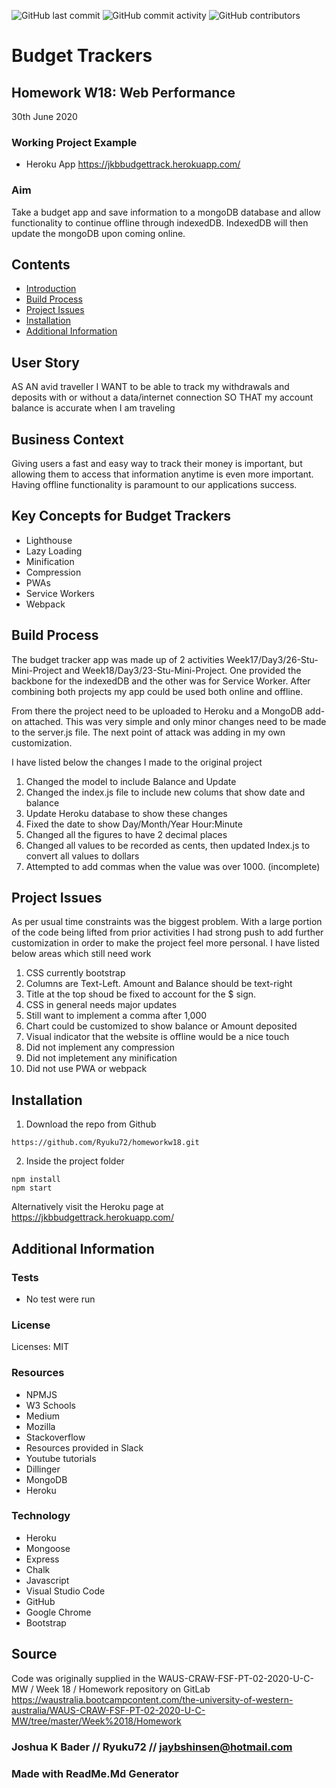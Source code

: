 ![GitHub last commit](https://img.shields.io/github/last-commit/Ryuku72/HomeworkW18?style=for-the-badge)
![GitHub commit activity](https://img.shields.io/github/commit-activity/y/Ryuku72/HomeworkW18?style=for-the-badge)
![GitHub contributors](https://img.shields.io/github/contributors/Ryuku72/HomeworkW18?style=for-the-badge)

# Budget Trackers
## Homework W18: Web Performance
30th June 2020

### Working Project Example
* Heroku App https://jkbbudgettrack.herokuapp.com/

### Aim
Take a budget app and save information to a mongoDB database and allow functionality to continue offline through indexedDB. IndexedDB will then update the mongoDB upon coming online.

## Contents

* [Introduction](#intro)
* [Build Process](#build)
* [Project Issues](#issues)
* [Installation](#install)
* [Additional Information](#add)

<a name="intro"></a>

## User Story
AS AN avid traveller
I WANT to be able to track my withdrawals and deposits with or without a data/internet connection
SO THAT my account balance is accurate when I am traveling

## Business Context
Giving users a fast and easy way to track their money is important, but allowing them to access that information anytime is even more important. Having offline functionality is paramount to our applications success.

## Key Concepts for Budget Trackers
* Lighthouse
* Lazy Loading
* Minification
* Compression
* PWAs
* Service Workers
* Webpack

<a name="build"></a>

## Build Process 

The budget tracker app was made up of 2 activities Week17/Day3/26-Stu-Mini-Project and Week18/Day3/23-Stu-Mini-Project. One provided the backbone for the indexedDB and the other was for Service Worker. After combining both projects my app could be used both online and offline.

From there the project need to be uploaded to Heroku and a MongoDB add-on attached. This was very simple and only minor changes need to be made to the server.js file. The next point of attack was adding in my own customization. 

I have listed below the changes I made to the original project
1. Changed the model to include Balance and Update 
2. Changed the index.js file to include new colums that show date and balance
3. Update Heroku database to show these changes
4. Fixed the date to show Day/Month/Year Hour:Minute
5. Changed all the figures to have 2 decimal places
6. Changed all values to be recorded as cents, then updated Index.js to convert all values to dollars
7. Attempted to add commas when the value was over 1000. (incomplete)

<a name="issues"></a>

## Project Issues

As per usual time constraints was the biggest problem. With a large portion of the code being lifted from prior activities I had strong push to add further customization in order to make the project feel more personal. I have listed below areas which still need work

1. CSS currently bootstrap
2. Columns are Text-Left. Amount and Balance should be text-right
3. Title at the top shoud be fixed to account for the $ sign.
4. CSS in general needs major updates
5. Still want to implement a comma after 1,000
6. Chart could be customized to show balance or Amount deposited
7. Visual indicator that the website is offline would be a nice touch
8. Did not implement any compression
9. Did not impletement any minification
10. Did not use PWA or webpack

<a name="install"></a>

## Installation

1. Download the repo from Github
```
https://github.com/Ryuku72/homeworkw18.git
```
2. Inside the project folder
```
npm install
npm start 
```

Alternatively visit the Heroku page at https://jkbbudgettrack.herokuapp.com/

<a name="add"></a>

## Additional Information
### Tests
* No test were run

### License
Licenses: MIT



### Resources
* NPMJS
* W3 Schools
* Medium
* Mozilla
* Stackoverflow
* Resources provided in Slack
* Youtube tutorials
* Dillinger
* MongoDB
* Heroku

### Technology
* Heroku
* Mongoose
* Express
* Chalk
* Javascript
* Visual Studio Code
* GitHub
* Google Chrome
* Bootstrap


## Source
Code was originally supplied in the WAUS-CRAW-FSF-PT-02-2020-U-C-MW / Week 18 / Homework repository on GitLab https://waustralia.bootcampcontent.com/the-university-of-western-australia/WAUS-CRAW-FSF-PT-02-2020-U-C-MW/tree/master/Week%2018/Homework
<br>

### Joshua K Bader // Ryuku72 // jaybshinsen@hotmail.com
### Made with ReadMe.Md Generator 
